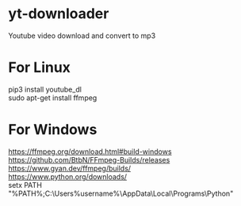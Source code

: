 # yt-downloader
Youtube video download and convert to mp3

# For Linux
pip3 install youtube_dl <br/>
sudo apt-get install ffmpeg


# For Windows
https://ffmpeg.org/download.html#build-windows <br/>
https://github.com/BtbN/FFmpeg-Builds/releases  <br/>
https://www.gyan.dev/ffmpeg/builds/  <br/>
https://www.python.org/downloads/ <br />
setx PATH "%PATH%;C:\Users\%username%\AppData\Local\Programs\Python\"
